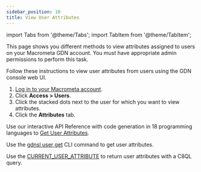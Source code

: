 ```yaml
---
sidebar_position: 10
title: View User Attributes
---
```


import Tabs from '@theme/Tabs';
import TabItem from '@theme/TabItem';

This page shows you different methods to view attributes assigned to users on your Macrometa GDN account. You must have appropriate admin permissions to perform this task.

<Tabs groupId="operating-systems">
<TabItem value="console" label="Web Console">

Follow these instructions to view user attributes from users using the GDN console web UI.

1. [Log in to your Macrometa account](https://auth-play.macrometa.io/).
2. Click **Access > Users**.
3. Click the stacked dots next to the user for which you want to view attributes.
4. Click the **Attributes** tab.

</TabItem>
<TabItem value="api" label="REST API">

Use our interactive API Reference with code generation in 18 programming languages to [Get User Attributes](https://www.macrometa.com/docs/api#/operations/GetTheAttributesForUser).

</TabItem>
<TabItem value="cli" label="CLI">

Use the [gdnsl user get](../../developer-hub/cli/users-cli#gdnsl-user-get) CLI command to get user attributes.

</TabItem>
<TabItem value="c8ql" label="C8QL">

Use the [CURRENT_USER_ATTRIBUTE](../../compute/queryworkers/queries/c8ql/functions/database.md#current_user_attribute) to return user attributes with a C8QL query.

</TabItem>
</Tabs>

